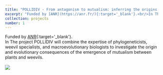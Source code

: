 ```yaml
---
title: "POLLIDIV - From antagonism to mutualism: inferring the origins and consequences of the multiple emergence of brood-site pollination on weevil super-diversification"
excerpt: "Funded by [ANR](https://anr.fr/){:target='_blank'}.<br/>In The project POLLIDIV will combine the expertise of phylogeneticists, weevil specialists, and macroevolutionary biologists to investigate the origin and evolutionary consequences of the emergence of mutualism between plants and weevils.<br/><br/><img src='/images/Rémi-Allio-Pollidiv-project.jpg' width='500'>"
collection: projects
number: 1
---
```


Funded by [ANR](https://anr.fr/){:target='_blank'}.<br/>In The project POLLIDIV will combine the expertise of phylogeneticists, weevil specialists, and macroevolutionary biologists to investigate the origin and evolutionary consequences of the emergence of mutualism between plants and weevils.<br/><br/><img src='/images/Rémi-Allio-Pollidiv-project.jpg'>
